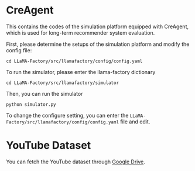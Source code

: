 # CreAgent
This contains the codes of the simulation platform  equipped with CreAgent, which is used for long-term recommender system evaluation.


First, please determine the setups of the simulation platform and modify the config file:

`
cd LLaMA-Factory/src/llamafactory/config/config.yaml
`

To run the simulator, please enter the llama-factory dictionary

`
cd LLaMA-Factory/src/llamafactory/simulator
`

Then, you can run the simulator

`
python simulator.py
`


To change the configure setting, you can enter the `LLaMA-Factory/src/llamafactory/config/config.yaml` file and edit. 

# YouTube Dataset
You can fetch the YouTube dataset through [Google Drive](https://drive.google.com/drive/folders/1PwNygSNd-L161x-wDmiwq78E0_VwzoMh?usp=sharing). 

